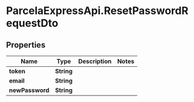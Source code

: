 # ParcelaExpressApi.ResetPasswordRequestDto

## Properties

Name | Type | Description | Notes
------------ | ------------- | ------------- | -------------
**token** | **String** |  | 
**email** | **String** |  | 
**newPassword** | **String** |  | 


